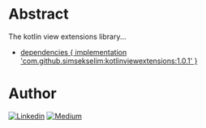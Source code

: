 # Abstract

The kotlin view extensions library...


- [dependencies {
	        implementation 'com.github.simsekselim:kotlinviewextensions:1.0.1'
	}](https://jitpack.io/)

 
 # Author
 [![Linkedin](https://img.shields.io/badge/-linkedin-grey?logo=linkedin)](https://www.linkedin.com/in/simsekselim/) [![Medium](https://img.shields.io/badge/-medium-grey?logo=medium)](https://medium.com/@simsekselim)
